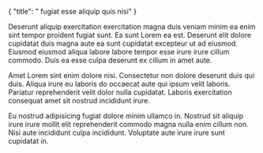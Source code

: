 {
  "title": " fugiat esse aliquip quis nisi"
}

Deserunt aliquip exercitation exercitation magna duis veniam minim ea enim sint tempor proident fugiat sunt. Ea sunt Lorem ea est. Deserunt elit dolore cupidatat duis magna aute ea sunt cupidatat excepteur ut ad eiusmod. Eiusmod eiusmod aliqua labore labore tempor esse irure irure cillum commodo. Duis ea esse culpa deserunt ex cillum in amet aute.

Amet Lorem sint enim dolore nisi. Consectetur non dolore deserunt duis qui duis. Aliqua irure eu laboris do occaecat aute qui ipsum velit laboris. Pariatur reprehenderit velit dolor nulla cupidatat. Laboris exercitation consequat amet sit nostrud incididunt irure.

Eu nostrud adipisicing fugiat dolore minim ullamco in. Nostrud sit aliquip irure irure mollit elit reprehenderit commodo magna nulla enim cillum non. Nisi aute incididunt culpa incididunt. Voluptate aute irure irure sunt cupidatat in.